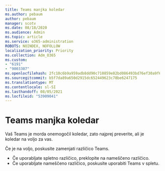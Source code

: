```yaml
---
title: Teams manjka koledar
ms.author: pebaum
author: pebaum
manager: scotv
ms.date: 08/18/2020
ms.audience: Admin
ms.topic: article
ms.service: o365-administration
ROBOTS: NOINDEX, NOFOLLOW
localization_priority: Priority
ms.collection: Adm_O365
ms.custom:
- "6191"
- "9003307"
ms.openlocfilehash: 2fc10c6b9a959adb8dd90c710859e82bd086493bd76ef30a9f6239713ec32109
ms.sourcegitcommit: b5f7da89a650d2915dc652449623c78be6247175
ms.translationtype: MT
ms.contentlocale: sl-SI
ms.lasthandoff: 08/05/2021
ms.locfileid: "53909041"
---
```

# <a name="teams-calendar-is-missing"></a>Teams manjka koledar

Vaš Teams je morda onemogočil koledar, zato najprej preverite, ali je koledar na voljo za vas.

Če je na voljo, poskusite zamenjati različico Teams.

- Če uporabljate spletno različico, preklopite na nameščeno različico.
- Če uporabljate nameščeno različico, poskusite uporabiti Teams v spletu.